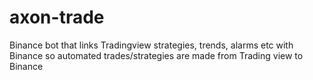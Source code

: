 # axon-trade
Binance bot that links Tradingview strategies, trends, alarms etc with Binance so automated trades/strategies are made from Trading view to Binance
